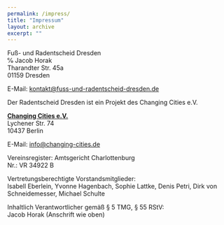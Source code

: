 ```yaml
---
permalink: /impress/
title: "Impressum"
layout: archive
excerpt: ""
---
```


<p>Fuß- und Radentscheid Dresden<br>℅ Jacob Horak<br>Tharandter Str. 45a<br>01159 Dresden</p>

<p>E-Mail: <a href="mailto:kontakt@fuss-und-radentscheid-dresden.de">kontakt@fuss-und-radentscheid-dresden.de</a></p>

<p>Der Radentscheid Dresden ist ein Projekt des Changing Cities e.V.&nbsp;</p>

<p><a href="https://changing-cities.org/" target="_blank" rel="noopener noreferrer"><strong>Changing Cities e.V.</strong></a><br>Lychener Str. 74<br>10437 Berlin</p>

<p>E-Mail: <a href="mailto:info@changing-cities.de">info@changing-cities.de</a></p>

<p>Vereinsregister: Amtsgericht Charlottenburg<br>Nr.: VR 34922 B</p>

<p>Vertretungsberechtigte Vorstandsmitglieder:<br>Isabell Eberlein, Yvonne Hagenbach, Sophie Lattke, Denis Petri, Dirk von Schneidemesser, Michael Schulte</p>

<p>Inhaltlich Verantwortlicher gemäß § 5 TMG, § 55 RStV:<br>Jacob Horak (Anschrift wie oben)</p>
